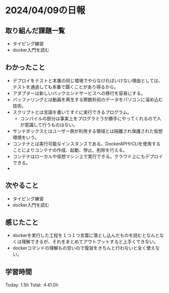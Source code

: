 # 2024/04/09の日報
## 取り組んだ課題一覧
* タイピング練習
* docker入門を読む
## わかったこと
* デプロイをテストと本番の同じ環境でやらなければいけない理由としては、テストを通過しても本番で躓くことがあり得るから。
* アダプターは新しいバックエンドサービスへの移行を容易にする。
* バッファリングとは動画を再生する際数秒前のデータをパソコンに溜め込む技術。
* スクリプトとは言語を書いてすぐに実行できるプログラム。
  *  コンパイルの部分は事実上をプログラミうが勝手にやってくれるので人が意識して行うものはない。
*  サンドボックスとはユーザー側が利用する領域とは隔離され保護された仮想環境をいう。  
* コンテナとは実行可能なインスタンスである。DockerAPIやCLIを使用することによりコンテナの作成、起動、停止、削除を行える。
* コンテナはローカルや仮想マシン上で実行できる。クラウド上にもデプロイできる。
*         
## 次やること
* タイピング練習
* docker入門を読む
## 感じたこと
* dockerを実行した工程を１つ１つ言葉に落とし込んだものを読むとなんとなくは理解できるが、それをまとめてアウトプットすると上手くできない。
* dockerコマンドの理解もの甘いので復習をきちんと行わないと全く使えない。
##  学習時間
Today: 1.5h
Total: ４41.0h
